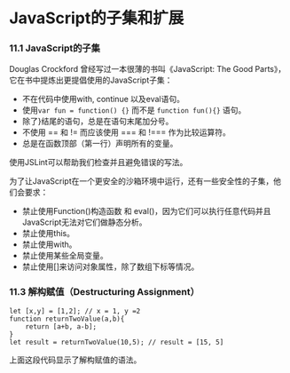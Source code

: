 JavaScript的子集和扩展
================

### 11.1 JavaScript的子集

Douglas Crockford 曾经写过一本很薄的书叫《JavaScript: The Good Parts》，它在书中提炼出更提倡使用的JavaScript子集：

* 不在代码中使用with, continue 以及eval语句。
* 使用`var fun = function() {}` 而不是 `function fun(){}` 语句。
* 除了}结尾的语句，总是在语句末尾加分号。
* 不使用 == 和 != 而应该使用 === 和 !=== 作为比较运算符。
* 总是在函数顶部（第一行）声明所有的变量。

使用JSLint可以帮助我们检查并且避免错误的写法。

为了让JavaScript在一个更安全的沙箱环境中运行，还有一些安全性的子集，他们会要求：

* 禁止使用Function()构造函数 和 eval()，因为它们可以执行任意代码并且JavaScript无法对它们做静态分析。
* 禁止使用this。
* 禁止使用with。
* 禁止使用某些全局变量。
* 禁止使用[]来访问对象属性，除了数组下标等情况。

### 11.3 解构赋值（Destructuring Assignment）

```
let [x,y] = [1,2]; // x = 1, y =2
function returnTwoValue(a,b){
    return [a+b, a-b];
}
let result = returnTwoValue(10,5); // result = [15, 5]
```

上面这段代码显示了解构赋值的语法。